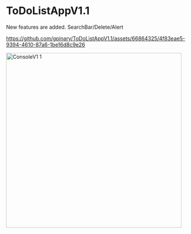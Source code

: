 # ToDoListAppV1.1
New features are added. SearchBar/Delete/Alert



https://github.com/gpinary/ToDoListAppV1.1/assets/66864325/4f83eae5-9394-4610-87a6-1be16d8c9e26

<img width="477" alt="ConsoleV1 1" src="https://github.com/gpinary/ToDoListAppV1.1/assets/66864325/819891d7-03f8-41d0-b7e2-976fed142dcb">
